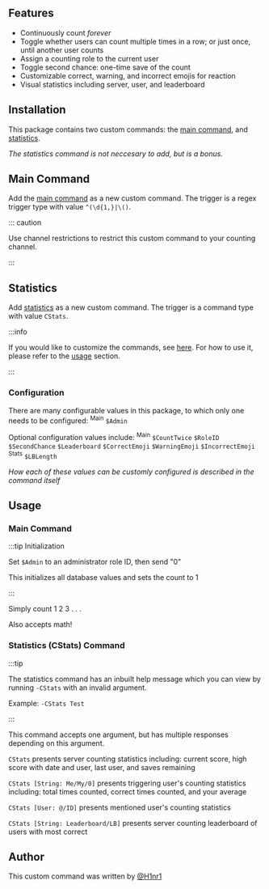 ## Features

- Continuously count *forever*
- Toggle whether users can count multiple times in a row; or just once, until another user counts
- Assign a counting role to the current user
- Toggle second chance: one-time save of the count
- Customizable correct, warning, and incorrect emojis for reaction
- Visual statistics including server, user, and leaderboard

## Installation

This package contains two custom commands: the [main command](https://github.com/H1nr1/yagpdb-cc/blob/master/src/fun/counting/main.go.tmpl), and [statistics](https://github.com/H1nr1/yagpdb-cc/blob/master/src/fun/counting/stats.go.tmpl).

*The statistics command is not neccesary to add, but is a bonus.*

## Main Command

Add the [main command](https://github.com/H1nr1/yagpdb-cc/blob/master/src/fun/counting/main.go.tmpl) as a new custom command. The trigger is a regex trigger type with value `^(\d{1,}|\()`.

::: caution

Use channel restrictions to restrict this custom command to your counting channel.

:::

## Statistics

Add [statistics](https://github.com/H1nr1/yagpdb-cc/blob/master/src/fun/counting/stats.go.tmpl) as a new custom command. The trigger is a command type with value `CStats`.

:::info

If you would like to customize the commands, see [here](overview/#configuration). For how to use it, please refer to the [usage](overview/#usage) section.

:::

### Configuration

There are many configurable values in this package, to which only one needs to be configured: <sup>Main</sup> `$Admin`

Optional configuration values include: <sup>Main</sup> `$CountTwice` `$RoleID` `$SecondChance` `$Leaderboard` `$CorrectEmoji` `$WarningEmoji` `$IncorrectEmoji` <sup>Stats</sup> `$LBLength`

*How each of these values can be customly configured is described in the command itself*

## Usage

### Main Command

:::tip Initialization

Set `$Admin` to an administrator role ID, then send "0"

This initializes all database values and sets the count to 1

:::

Simply count 1 2 3 . . . 

Also accepts math!

### Statistics (CStats) Command

:::tip

The statistics command has an inbuilt help message which you can view by running `-CStats` with an invalid argument.

Example: `-CStats Test`

:::

This command accepts one argument, but has multiple responses depending on this argument.

`CStats` presents server counting statistics including: current score, high score with date and user, last user, and saves remaining

`CStats [String: Me/My/0]` presents triggering user's counting statistics including: total times counted, correct times counted, and your average

`CStats [User: @/ID]` presents mentioned user's counting statistics

`CStats [String: Leaderboard/LB]` presents server counting leaderboard of users with most correct

## Author

This custom command was written by [@H1nr1](https://github.com/H1nr1)
